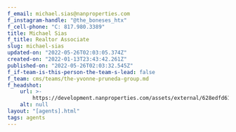 ```yaml
---
f_email: michael.sias@nanproperties.com
f_instagram-handle: "@the_boneses_htx"
f_cell-phone: "C: 817.980.3389"
title: Michael Sias
f_title: Realtor Associate
slug: michael-sias
updated-on: "2022-05-26T02:03:05.374Z"
created-on: "2022-01-13T23:43:42.261Z"
published-on: "2022-05-26T02:03:32.545Z"
f_if-team-is-this-person-the-team-s-lead: false
f_team: cms/teams/the-yvonne-pruneda-group.md
f_headshot:
    url: >-
        https://development.nanproperties.com/assets/external/628edfd6191fd0e097e3d70e_7ceacc85fa284144b93754a84771ee28.jpeg
    alt: null
layout: "[agents].html"
tags: agents
---
```

